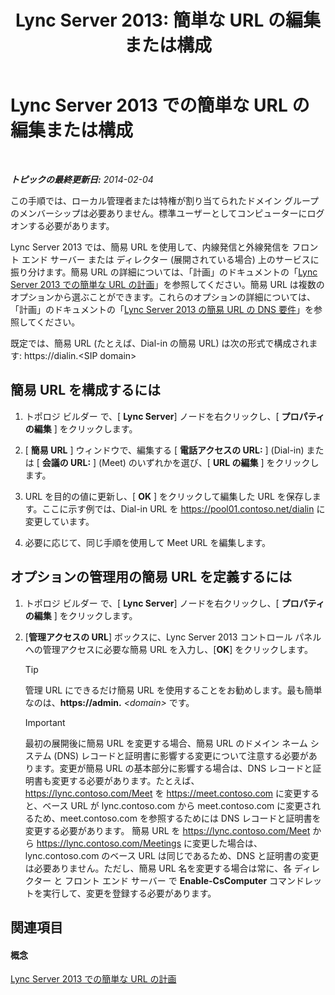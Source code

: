 ﻿---
title: 'Lync Server 2013: 簡単な URL の編集または構成'
TOCTitle: 簡単な URL の編集または構成
ms:assetid: 0008aeea-4ae9-4e36-83cd-ef7ff7b6e128
ms:mtpsurl: https://technet.microsoft.com/ja-jp/library/Gg398063(v=OCS.15)
ms:contentKeyID: 48271051
ms.date: 05/19/2016
mtps_version: v=OCS.15
ms.translationtype: HT
---

# Lync Server 2013 での簡単な URL の編集または構成

 

_**トピックの最終更新日:** 2014-02-04_

この手順では、ローカル管理者または特権が割り当てられたドメイン グループのメンバーシップは必要ありません。標準ユーザーとしてコンピューターにログオンする必要があります。

Lync Server 2013 では、簡易 URL を使用して、内線発信と外線発信を フロント エンド サーバー または ディレクター (展開されている場合) 上のサービスに振り分けます。簡易 URL の詳細については、「計画」のドキュメントの「[Lync Server 2013 での簡単な URL の計画](lync-server-2013-planning-for-simple-urls.md)」を参照してください。簡易 URL は複数のオプションから選ぶことができます。これらのオプションの詳細については、「計画」のドキュメントの「[Lync Server 2013 の簡易 URL の DNS 要件](lync-server-2013-dns-requirements-for-simple-urls.md)」を参照してください。

既定では、簡易 URL (たとえば、Dial-in の簡易 URL) は次の形式で構成されます: https://dialin.\<SIP domain\>

## 簡易 URL を構成するには

1.  トポロジ ビルダー で、\[ **Lync Server**\] ノードを右クリックし、\[ **プロパティの編集** \] をクリックします。

2.  \[ **簡易 URL** \] ウィンドウで、編集する \[ **電話アクセスの URL:** \] (Dial-in) または \[ **会議の URL:** \] (Meet) のいずれかを選び、\[ **URL の編集** \] をクリックします。

3.  URL を目的の値に更新し、\[ **OK** \] をクリックして編集した URL を保存します。ここに示す例では、Dial-in URL を https://pool01.contoso.net/dialin に変更しています。

4.  必要に応じて、同じ手順を使用して Meet URL を編集します。

## オプションの管理用の簡易 URL を定義するには

1.  トポロジ ビルダー で、\[ **Lync Server**\] ノードを右クリックし、\[ **プロパティの編集** \] をクリックします。

2.  \[**管理アクセスの URL**\] ボックスに、Lync Server 2013 コントロール パネルへの管理アクセスに必要な簡易 URL を入力し、\[**OK**\] をクリックします。
    

    > [!TIP]
    > 管理 URL にできるだけ簡易 URL を使用することをお勧めします。最も簡単なのは、<STRONG>https://admin.</STRONG> <EM>&lt;domain&gt;</EM> です。

    

    > [!IMPORTANT]
    > 最初の展開後に簡易 URL を変更する場合、簡易 URL のドメイン ネーム システム (DNS) レコードと証明書に影響する変更について注意する必要があります。変更が簡易 URL の基本部分に影響する場合は、DNS レコードと証明書も変更する必要があります。たとえば、https://lync.contoso.com/Meet を https://meet.contoso.com に変更すると、ベース URL が lync.contoso.com から meet.contoso.com に変更されるため、meet.contoso.com を参照するためには DNS レコードと証明書を変更する必要があります。 簡易 URL を https://lync.contoso.com/Meet から https://lync.contoso.com/Meetings に変更した場合は、lync.contoso.com のベース URL は同じであるため、DNS と証明書の変更は必要ありません。ただし、簡易 URL 名を変更する場合は常に、各 ディレクター と フロント エンド サーバー で <STRONG>Enable-CsComputer</STRONG> コマンドレットを実行して、変更を登録する必要があります。



## 関連項目

#### 概念

[Lync Server 2013 での簡単な URL の計画](lync-server-2013-planning-for-simple-urls.md)

